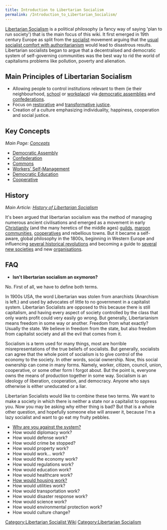 ```yaml
---
title: Introduction to Libertarian Socialism
permalink: /Introduction_to_Libertarian_Socialism/
---
```


[Libertarian Socialism](Libertarian_Socialism "wikilink") is a political
philosophy (a fancy way of saying 'plan to run society') that is the
main focus of this wiki. It first emerged in 19th century Europe as
split from the [socialist](Socialism "wikilink") movement arguing that
the [usual socialist comfort with
authoritarianism](Authoritarian_Socialism "wikilink") would lead to
disastrous results. Libertarian socialists began to argue that a
decentralised and democratic system of self-governing communities was
the best way to rid the world of capitalisms problems like pollution,
poverty and alienation.

## Main Principles of Libertarian Socialism

- Allowing people to control institutions relevant to them (ie their
  neighbourhood, [school](Democratic_Education "wikilink") or
  [workplace](Workers'_Self-Management "wikilink")) via [democratic
  assemblies](Democratic_Assembly "wikilink") and
  [confederations](Confederation "wikilink").
- Focus on [restorative](Restorative_Justice "wikilink") and
  [transformative justice](Transformative_Justice "wikilink").
- Creation of a culture emphasizing individuality, happiness,
  cooperation and social justice.

## Key Concepts

*Main Page: [Concepts](Concepts "wikilink")*

- [Democratic Assembly](Democratic_Assembly "wikilink")
- [Confederation](Confederation "wikilink")
- [Commons](Commons "wikilink")
- [Workers' Self-Management](Workers'_Self-Management "wikilink")
- [Democratic Education](Democratic_Education "wikilink")
- [Cooperative](Cooperative "wikilink")

## History

*Main Article: [History of Libertarian
Socialism](History_of_Libertarian_Socialism "wikilink")*

It's been argued that libertarian socialism was the method of managing
numerous ancient civilisations and emerged as a movement in early
[Christianity](Christianity "wikilink") (and the many heretics of the
middle ages) [guilds](guilds "wikilink"), [maroon
communities](Maroons "wikilink"), [cooperatives](Cooperative "wikilink")
and rebellious towns. But it became a self-aware, global philosophy in
the 1800s, beginning in Western Europe and influencing [several
historical
revolutions](List_of_Libertarian_Socialist_Revolutions "wikilink") and
becoming a guide to [several new
societies](List_of_Libertarian_Socialist_Societies "wikilink") and new
[organisations](List_of_Libertarian_Socialist_Organizations "wikilink").

## FAQ

- **Isn't libertarian socialism an oxymoron?**

No. First of all, we have to define both terms.

In 1900s USA, the word Libertarian was stolen from anarchists (Anarchism
is left.) and used by advocates of little to no government in a
capitalist system. Libertarian Socialists are opposed to this because
there is still capitalism, and having every aspect of society controlled
by the class that only wants profit could very easily go wrong. But
generally, Libertarianism means freedom in some way or another. Freedom
from what exactly? Usually the state. We believe in freedom from the
state, but also freedom from capitalist society and all the evil that
comes from it.

Socialism is a term used for many things, most are horrible
misrepresentations of the true beliefs of socialists. But generally,
socialists can agree that the whole point of socialism is to give
control of the economy to the society. In other words, social ownership.
Now, this social ownership can come in many forms. Namely, worker,
citizen, council, union, cooperative, or some other form I forgot about.
But the point is, everyone owns the means of production together in some
way. Socialism is an ideology of liberation, cooperation, and democracy.
Anyone who says otherwise is either uneducated or a liar.

Libertarian Socialists would like to combine these two terms. We want to
make a society in which there is neither a state nor a capitalist to
oppress you. Now you may be asking why either thing is bad? But that is
a whole other question, and hopefully someone else will answer it,
because I'm a lazy socialist and want to go eat my fruity pebbles.

- [Why are you against the
  system?](Why_are_you_against_the_system? "wikilink")
- How would diplomacy work?
- How would defense work?
- How would crime be stopped?
- How would property work?
- How would work... work?
- How would the economy work?
- How would regulations work?
- How would education work?
- How would healthcare work?
- [How would housing work?](How_would_housing_work? "wikilink")
- How would utilities work?
- How would transportation work?
- How would disaster response work?
- How would science work?
- How would environmental protection work?
- How would culture change?

[Category:Libertarian Socialist
Wiki](Category:Libertarian_Socialist_Wiki "wikilink")
[Category:Libertarian
Socialism](Category:Libertarian_Socialism "wikilink")